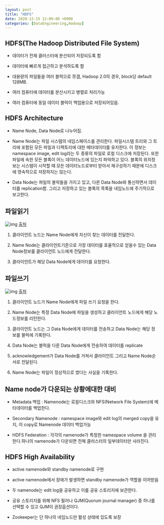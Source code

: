 ```yaml
---
layout: post
title: "HDFS"
date: 2020-12-15 12:09:00 +0900
categories: [DataEngineering,Hadoop]
---
```


## HDFS(The Hadoop Distributed File System)

- 데이터가 전체 클러스터에 분산되어 저장되도록 함

- 데이터에 빠르게 접근하고 분석하도록 함

- 대용량의 파일들을 여러 블럭으로 쪼갬, Hadoop 2.0의 경우, block당 default 128MB.

- 여러 컴퓨터에 데이터를 분산시키고 병렬로 처리가능

- 여러 컴퓨터에 동일 데이터 블럭이 백업용으로 저장되어있음.

## HDFS Architecture

- Name Node, Data Node로 나누어짐.

- Name Node는 파일 시스템의 네임스페이스를 관리한다. 파일시스템 트리와 그 트리에 포함된 모든 파일과 디렉토리에 대한 메타데이터를 유지한다. 이 정보는 namespace image, edit log라는 두 종류의 파일로 로컬 디스크에 저장된다. 또한 파일에 속한 모든 블록이 어느 데이터노드에 있는지 파악하고 있다. 블록의 위치정보는 시스템이 시작할 때 모든 데이터노드로부터 받아서 재구성하기 때문에 디스크에 영속적으로 저장하지는 않는다.

- Data Node는 파일의 블락들을 가지고 있고, 다른 Data Node와 통신하면서 데이터를 replication함. 그리고 저장하고 있는 블록의 목록을 네임노드에 주기적으로 보고한다.

## 파일읽기

![img](http://www.corejavaguru.com/assets/images/content/hdfs-data-flow-read.png)
[출처](http://www.corejavaguru.com/assets/images/content/hdfs-data-flow-read.png)

1. 클라이언트 노드는 Name Node에게 자신이 찾는 데이터를 전달한다.

2. Name Node는 클라이언트기준으로 가장 데이터를 효율적으로 얻을수 있는 Data Node정보를 클라이언트 노드에게 전달한다.

3. 클라이언트가 해당 Data Node에게 데이터를 요청한다.

## 파일쓰기

![img](http://www.corejavaguru.com/assets/images/content/hdfs-data-flow-write.png)
[출처](http://www.corejavaguru.com/assets/images/content/hdfs-data-flow-write.png)

1. 클라이언트 노드가 Name Node에게 파일 쓰기 요청을 한다.

2. Name Node는 특정 Data Node에 파일을 생성하고 클라이언트 노드에게 해당 노드정보를 리턴한다.

3. 클라이언트 노드는 그 Data Node에게 데이터를 전송하고 Data Node는 해당 정보를 블럭에 기록한다.

4. Data Node는 블럭을 다른 Data Node에게 전송하여 데이터를 replicate

5. acknowledgement가 Data Node를 거쳐서 클라이언트 그리고 Name Node순서로 전달된다.

6. Name Node는 파일이 정상적으로 썼다는 사실을 기록한다. 

## Name node가 다운되는 상황에대한 대비

- Metadata 백업 : Namenode는 로컬디스크와 NFS(Network File System)에 메타데이터를 백업한다.

- Secondary Namenode : namespace image와 edit log의 merged copy을 유지, 이 copy로 Namenode 데이터 백업가능

- HDFS Federation : 각각의 namenode가 특정한 namespace volume 을 관리한다.하나의 namenode가 다운되면 전체 클러스터의 일부데이터만 사라진다.

## HDFS High Availability 

- active namenode와 standby namenode로 구현

- active namenode에서 장애가 발생하면 standby namenode가 역할을 이어받음

- 두 namenode는 edit log을 공유하고 이를 공유 스토리지에 보관한다.

- 공유 스토리지를 위해 NFS 필러나 QJM(Quorum journal manager) 중 하나를 선택할 수 있고 QJM이 권장옵션이다.

- Zookeeper는 단 하나의 네임노드만 활성 상태에 있도록 보장

